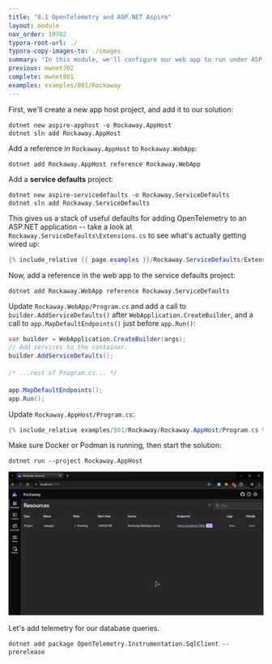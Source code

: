 ```yaml
---
title: "8.1 OpenTelemetry and ASP.NET Aspire"
layout: module
nav_order: 10702
typora-root-url: ./
typora-copy-images-to: ./images
summary: "In this module, we'll configure our web app to run under ASP.NET Aspire, and add OpenTelemetry so we can use the Aspire dashboard to see what our requests are doing."
previous: mwnet702
complete: mwnet801
examples: examples/801/Rockaway
---
```


First, we'll create a new app host project, and add it to our solution:

```dotnetcli
dotnet new aspire-apphost -o Rockaway.AppHost
dotnet sln add Rockaway.AppHost
```

Add a reference in `Rockaway.AppHost` to `Rockaway.WebApp`:

```dotentcli
dotnet add Rockaway.AppHost reference Rockaway.WebApp
```

Add a **service defaults** project:

```dotnetcli
dotnet new aspire-servicedefaults -o Rockaway.ServiceDefaults
dotnet sln add Rockaway.ServiceDefaults
```

This gives us a stack of useful defaults for adding OpenTelemetry to an ASP.NET application -- take a look at `Rockaway.ServiceDefaults\Extensions.cs` to see what's actually getting wired up:

```csharp
{% include_relative {{ page.examples }}/Rockaway.ServiceDefaults/Extensions.cs %}
```

Now, add a reference in the web app to the service defaults project:

```dotnetcli
dotnet add Rockaway.WebApp reference Rockaway.ServiceDefaults
```

Update `Rockaway.WebApp/Program.cs` and add a call to `builder.AddServiceDefaults()` after `WebApplication.CreateBuilder`, and a call to `app.MapDefaultEndpoints()` just before `app.Run()`:

```csharp
var builder = WebApplication.CreateBuilder(args);
// Add services to the container.
builder.AddServiceDefaults();

/* ...rest of Program.cs... */

app.MapDefaultEndpoints();
app.Run();
```

Update `Rockaway.AppHost/Program.cs`:

```csharp
{% include_relative examples/801/Rockaway/Rockaway.AppHost/Program.cs %}
```

Make sure Docker or Podman is running, then start the solution:

```
dotnet run --project Rockaway.AppHost
```



![image-20240604145157931](/images/image-20240604145157931.png)

Let's add telemetry for our database queries.

```dotnetcli
dotnet add package OpenTelemetry.Instrumentation.SqlClient --prerelease
```



